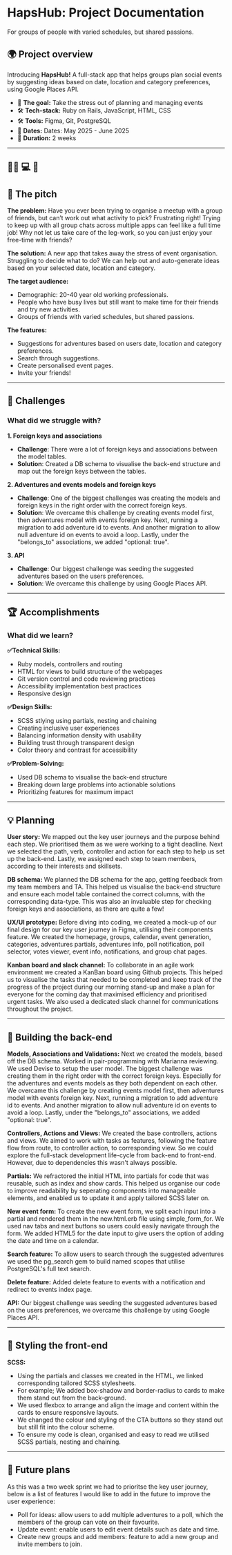 # HapsHub: Project Documentation
For groups of people with varied schedules, but shared passions. 

## 🌍 Project overview
Introducing **HapsHub!** A full-stack app that helps groups plan social events by suggesting ideas based on date, location  and category preferences, using Google Places API.
‍
- 🎯 **The goal:** Take the stress out of planning and managing events
- 🛠 **Tech-stack:** Ruby on Rails, JavaScript, HTML, CSS
- 🛠 **Tools:** Figma, Git, PostgreSQL
‍
- 📆 **Dates:** Dates: May 2025 - June 2025
- 📆 **Duration:** 2 weeks 

---
## 🧑‍🔬 💻  📐
## 📣 The pitch

**The problem:**
Have you ever been trying to organise a meetup with a group of friends, but can’t work out what activity to pick? Frustrating right! Trying to keep up with all group chats across multiple apps can feel like a full time job! Why not let us take care of the leg-work, so you can just enjoy your free-time with friends? 

**The solution:**
A new app that takes away the stress of event organisation. Struggling to decide what to do? We can help out and auto-generate ideas based on your selected date, location and category. 

**The target audience:**
- Demographic: 20-40 year old working professionals. 
- People who have busy lives but still want to make time for their friends and try new activities.
- Groups of friends with varied schedules, but shared passions. 

**The features:**
- Suggestions for adventures based on users date, location and category preferences.
- Search  through suggestions.
- Create personalised event pages.
- Invite your friends! 

---

## 🚧 Challenges

### What did we struggle with?

**1. Foreign keys and associations**
- **Challenge**: There were a lot of foreign keys and associations between the model tables.
- **Solution**: Created a DB schema to visualise the back-end structure and map out the foreign keys between the tables.

**2. Adventures and events models and foreign keys**
- **Challenge**: One of the biggest challenges was creating the models and foreign keys in the right order with the correct foreign keys.
- **Solution**: We overcame this challenge by creating events model first, then adventures model with events foreign key. Next, running a migration to add adventure id to events. And another migration to allow null adventure id on events to avoid a loop.  Lastly, under the "belongs_to" associations, we added "optional: true".

**3. API**
- **Challenge**: Our biggest challenge was seeding the suggested adventures based on the users preferences.
- **Solution**: We overcame this challenge by using Google Places API.

---

## 🏆 Accomplishments

### What did we learn?

**✅Technical Skills:**
- Ruby models, controllers and routing
- HTML for views to build structure of the webpages
- Git version control and code reviewing practices
- Accessibility implementation best practices
- Responsive design

**✅Design Skills:**
- SCSS stlying using partials, nesting and chaining
- Creating inclusive user experiences
- Balancing information density with usability
- Building trust through transparent design
- Color theory and contrast for accessibility

**✅Problem-Solving:**
- Used DB schema to visualise the back-end structure
- Breaking down large problems into actionable solutions
- Prioritizing features for maximum impact

---

## 💡 Planning

**User story:**
We mapped out the key user journeys and the purpose behind each step. We prioritised them as we were working to a tight deadline. Next we selected the path, verb, controller and action for each step to help us set up the back-end. Lastly, we assigned each step to team members, according to their interests and skillsets.

**DB schema:**
We planned the DB schema for the app, getting feedback from my team members and TA. This helped us visualise the back-end structure and ensure each model table contained the correct columns, with the corresponding data-type. This was also an invaluable step for checking foreign keys and associations, as there are quite a few! 

**UX/UI prototype:**
Before diving into coding, we created a mock-up of our final design for our key user journey in Figma, utilising their components feature. We created the homepage, groups, calendar, event generation, categories, adventures partials, adventures info, poll notification, poll selector, votes viewer, event info, notifications, and group chat pages. 

**Kanban board and slack channel:**
To collaborate in an agile work environment we created a KanBan board using Github projects. This helped us to visualise the tasks that needed to be completed and keep track of the progress of the project during our morning stand-up and make a plan for everyone for the coming day that maximised efficiency and prioritised urgent tasks. We also used a dedicated slack channel for communications throughout the project.

---

## 🔧 Building the back-end

**Models, Associations and Validations:**
Next we created the models, based off the DB schema. Worked in pair-programming with Marianna reviewing. We used Devise to setup the user model. The biggest  challenge was creating them in the right order with the correct foreign keys. Especially for the adventures and events models as they both dependent on each other. We overcame this challenge by creating events model first, then adventures model with events foreign key. Next, running a migration to add adventure id to events. And another migration to allow null adventure id on events to avoid a loop.  Lastly, under the "belongs_to" associations, we added "optional: true".

**Controllers, Actions and Views:**
We created the base controllers, actions and views. We aimed to work with tasks as features, following the feature flow from route, to controller action, to corresponding view. So we could explore the full-stack development life-cycle from back-end to front-end. However, due to dependencies this wasn't always possible.

**Partials:**
We refractored the initial HTML into partials for code that was reusable, such as index and show cards. This helped us organise our code to improve readability by seperating components into manageable elements, and enabled us to update it and apply tailored SCSS later on.

**New event form:**
To create the new event form, we split each input into a partial and rendered them in the new.html.erb file using simple_form_for. We used nav tabs and next buttons so users could easily navigate through the form. We added HTML5 for the date input to give users the option of adding the date and time on a calendar.

**Search feature:**
To allow users to search through the suggested adventures we used the pg_search gem to build named scopes that utilise PostgreSQL's full text search.

**Delete feature:**
Added delete feature to events with a notification and redirect to events index page.

**API:**
Our biggest challenge was seeding the suggested adventures based on the users preferences, we overcame this challenge by using Google Places API.

---

## 🎨 Styling the front-end

**SCSS:**
- Using the partials and classes we created in the HTML, we linked corresponding tailored SCSS stylesheets.
- For example; We added box-shadow and border-radius to cards to make them stand out from the back-ground. 
- We used flexbox to arrange and align the image and content within the cards to ensure responsive layouts.
- We changed the colour and styling of the CTA buttons so they stand out but still fit into the colour scheme.
- To ensure my code is clean, organised and easy to read we utilised SCSS partials, nesting and chaining.

---

## 🚀 Future plans

As this was a two week sprint we had to prioritse the key user journey, below is a list of features I would like to add in the future to improve the user experience:
- Poll for ideas: allow users to add multiple adventures to a poll, which the members of the group can vote on their favourite.
- Update event: enable users to edit event details such as date and time.
- Create new groups and add members: feature to add a new group and invite members to join.
